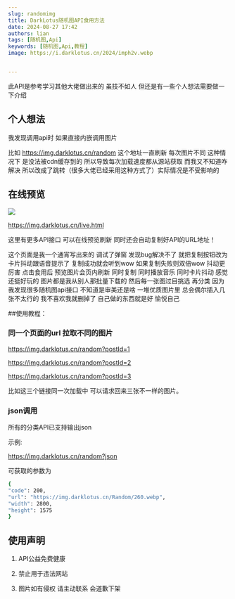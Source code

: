 ```yaml
---
slug: randomimg
title: DarkLotus随机图API食用方法
date: 2024-08-27 17:42
authors: lian
tags: [随机图,Api]
keywords: [随机图,Api,教程]
image: https://i.darklotus.cn/2024/imph2v.webp


---
```


此API是参考学习其他大佬做出来的 虽技不如人 但还是有一些个人想法需要做一下介绍 

<!-- truncate -->

## 个人想法

我发现调用api时 如果直接内嵌调用图片


比如 https://img.darklotus.cn/random 这个地址一直刷新 每次图片不同 这种情况下 是没法被cdn缓存到的 所以导致每次加载速度都从源站获取 而我又不知道咋解决 所以改成了跳转（很多大佬已经采用这种方式了）实际情况是不受影响的

## 在线预览

![](https://i.darklotus.cn/2024/imph2v.webp)

https://img.darklotus.cn/live.html

这里有更多API接口 可以在线预览刷新 同时还会自动复制好API的URL地址！

这个页面是我一个通宵写出来的 调试了弹窗 发现bug解决不了 就把复制按钮改为卡片抖动跟语音提示了 复制成功就会听到wow 如果复制失败则双倍wow 抖动更厉害 点击食用后 预览图片会页内刷新 同时复制 同时播放音乐 同时卡片抖动 感觉还挺好玩的 图片都是我从别人那批量下载的 然后每一张图过目挑选 再分类 因为我发现很多随机图api接口 不知道是审美还是啥 一堆优质图片里 总会偶尔插入几张不太行的 我不喜欢我就删掉了 自己做的东西就是好 愉悦自己





##使用教程：

### 同一个页面的url 拉取不同的图片

https://img.darklotus.cn/random?postId=1

https://img.darklotus.cn/random?postId=2

https://img.darklotus.cn/random?postId=3

比如这三个链接同一次加载中 可以请求回来三张不一样的图片。


### json调用

所有的分类API已支持输出json

示例:

https://img.darklotus.cn/random?json

可获取的参数为

```bash
{
"code": 200,
"url": "https://img.darklotus.cn/Random/260.webp",
"width": 2800,
"height": 1575
}
```


## 使用声明

1. API公益免费健康

2. 禁止用于违法网站

3. 图片如有侵权 请主动联系 会道歉下架


